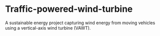 # Traffic-powered-wind-turbine
A sustainable energy project capturing wind energy from moving vehicles using a vertical-axis wind turbine (VAWT).
